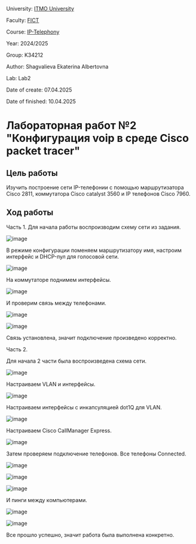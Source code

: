 University: [ITMO University](https://itmo.ru/ru/)

Faculty: [FICT](https://fict.itmo.ru)

Course: [IP-Telephony](https://itmo-ict-faculty.github.io/ip-telephony/)

Year: 2024/2025

Group: K34212

Author: Shagvalieva Ekaterina Albertovna

Lab: Lab2

Date of create: 07.04.2025

Date of finished: 10.04.2025

# Лабораторная работ №2 "Конфигурация voip в среде Сisco packet tracer"

## Цель работы

Изучить построение сети IP-телефонии с помощью маршрутизатора Cisco 2811, коммутатора Cisco catalyst 3560 и IP телефонов Cisco 7960.

## Ход работы

Часть 1.
Для начала работы воспроизводим схему сети из задания.

![image](https://github.com/user-attachments/assets/7111f8c8-5d8e-4212-8de6-39060b10693f)

В режиме конфигурации поменяем маршрутизатору имя, настроим интерфейс и DHCP-пул для голосовой сети.

![image](https://github.com/user-attachments/assets/09d21ff3-8b1f-416c-9bd2-e0a2b43fea57)

На коммутаторе поднимем интерфейсы.

![image](https://github.com/user-attachments/assets/e7c88b1b-4d62-478a-a65e-11271625cd00)

И проверим связь между телефонами.

![image](https://github.com/user-attachments/assets/91cfbcf2-4500-4fd6-84dd-c9d0487f3fe9)

![image](https://github.com/user-attachments/assets/8887a8c6-6c5c-4d81-b328-bf30d29391b6)

Связь установлена, значит подключение произведено корректно.

Часть 2.

Для начала 2 части была воспроизведена схема сети.

![image](https://github.com/user-attachments/assets/e73839c7-99d3-4b5b-b943-a955f448a61b)

Настраиваем VLAN и интерфейсы.

![image](https://github.com/user-attachments/assets/1c9d6a63-d9ec-4cba-9d57-a6eb694693aa)

Настраиваем интерфейсы с инкапсуляцией dot1Q для VLAN.

![image](https://github.com/user-attachments/assets/c8385208-68b0-463f-a9d5-b44424ceb165)

Настраиваем Cisco CallManager Express.

![image](https://github.com/user-attachments/assets/76526501-c1e8-4e5e-b813-05ee2d76f9db)

Затем проверяем подключение телефонов. Все телефоны Connected.

![image](https://github.com/user-attachments/assets/b8fa9ff1-c42b-401d-9c75-6511de568953)

![image](https://github.com/user-attachments/assets/dedb47b2-3224-4db0-adcb-402c6f389e3e)

![image](https://github.com/user-attachments/assets/c120a2eb-48a1-4fa8-b363-30f8e0ac00fc)

И пинги между компьютерами.

![image](https://github.com/user-attachments/assets/09711986-8a33-4698-8afc-05e2d94c910b)

![image](https://github.com/user-attachments/assets/45ebc949-9b3a-4b54-813b-fb7fe9775601)

Все прошло успешно, значит работа была выполнена конкретно.
